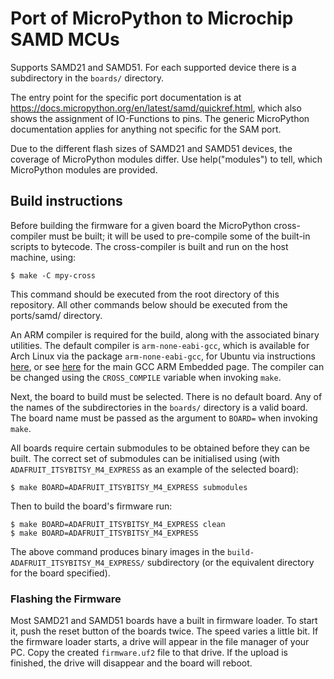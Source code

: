 Port of MicroPython to Microchip SAMD MCUs
==========================================

Supports SAMD21 and SAMD51. For each supported device there is a
subdirectory in the `boards/` directory.

The entry point for the specific port documentation is at
https://docs.micropython.org/en/latest/samd/quickref.html, which also
shows the assignment of IO-Functions to pins. The generic MicroPython
documentation applies for anything not specific for the SAM port.

Due to the different flash sizes of SAMD21 and SAMD51 devices, the
coverage of MicroPython modules differ. Use help("modules") to tell,
which MicroPython modules are provided.

Build instructions
------------------

Before building the firmware for a given board the MicroPython cross-compiler
must be built; it will be used to pre-compile some of the built-in scripts to
bytecode.  The cross-compiler is built and run on the host machine, using:

    $ make -C mpy-cross

This command should be executed from the root directory of this repository.
All other commands below should be executed from the ports/samd/ directory.

An ARM compiler is required for the build, along with the associated binary
utilities.  The default compiler is `arm-none-eabi-gcc`, which is available for
Arch Linux via the package `arm-none-eabi-gcc`, for Ubuntu via instructions
[here](https://launchpad.net/~team-gcc-arm-embedded/+archive/ubuntu/ppa), or
see [here](https://launchpad.net/gcc-arm-embedded) for the main GCC ARM
Embedded page.  The compiler can be changed using the `CROSS_COMPILE` variable
when invoking `make`.

Next, the board to build must be selected.  There is no default board. Any
of the names of the subdirectories in the `boards/` directory is a valid board.
The board name must be passed as the argument to `BOARD=` when invoking `make`.

All boards require certain submodules to be obtained before they can be built.
The correct set of submodules can be initialised using (with
`ADAFRUIT_ITSYBITSY_M4_EXPRESS` as an example of the selected board):

    $ make BOARD=ADAFRUIT_ITSYBITSY_M4_EXPRESS submodules

Then to build the board's firmware run:

    $ make BOARD=ADAFRUIT_ITSYBITSY_M4_EXPRESS clean
    $ make BOARD=ADAFRUIT_ITSYBITSY_M4_EXPRESS

The above command produces binary images in the
`build-ADAFRUIT_ITSYBITSY_M4_EXPRESS/` subdirectory (or the equivalent
directory for the board specified).

### Flashing the Firmware

Most SAMD21 and SAMD51 boards have a built in firmware loader. To start it, push
the reset button of the boards twice. The speed varies a little bit. If the
firmware loader starts, a drive will appear in the file manager of your PC.
Copy the created `firmware.uf2` file to that drive. If the upload is finished, the
drive will disappear and the board will reboot.
